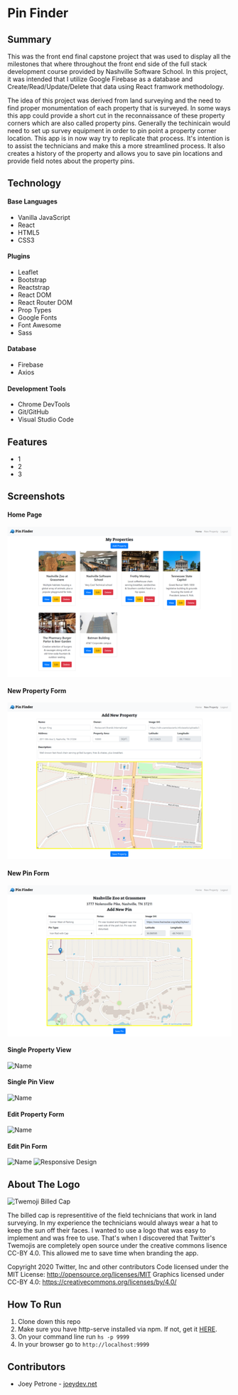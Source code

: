 # Pin Finder
## Summary
This was the front end final capstone project that was used to display all the milestones that where throughout the front end side of the full stack development course provided by Nashville Software School. In this project, it was intended that I utilize Google Firebase as a database and Create/Read/Update/Delete that data using React framwork methodology.

The idea of this project was derived from land surveying and the need to find proper monumentation of each property that is surveyed. In some ways this app could provide a short cut in the reconnaissance of these property corners which are also called property pins. Generally the techinicain would need to set up survey equipment in order to pin point a property corner location. This app is in now way try to replicate that process. It's intention is to assist the technicians and make this a more streamlined process. It also creates a history of the property and allows you to save pin locations and provide field notes about the property pins.

## Technology
#### Base Languages
- Vanilla JavaScript
- React
- HTML5
- CSS3

#### Plugins
- Leaflet
- Bootstrap
- Reactstrap
- React DOM
- React Router DOM
- Prop Types
- Google Fonts
- Font Awesome
- Sass

#### Database
- Firebase
- Axios

#### Development Tools
- Chrome DevTools
- Git/GitHub
- Visual Studio Code

## Features
- 1
- 2
- 3

## Screenshots
#### Home Page
![Home Page](public/images/home-page.png)
#### New Property Form
![New Property Form](public/images/add-new-property.png)
#### New Pin Form
![New Pin Form](public/images/add-new-pin.png)
#### Single Property View
![Name](url)
#### Single Pin View
![Name](url)
#### Edit Property Form
![Name](url)
#### Edit Pin Form
![Name](url)
![Responsive Design](public/images/responsive-design-02.png)

## About The Logo
![Twemoji Billed Cap](public\favicon.ico)

The billed cap is representitive of the field technicians that work in land surveying. In my experience the technicians would always wear a hat to keep the sun off their faces. I wanted to use a logo that was easy to implement and was free to use. That's when I discovered that Twitter's Twemojis are completely open source under the creative commons lisence CC-BY 4.0. This allowed me to save time when branding the app. 


Copyright 2020 Twitter, Inc and other contributors
Code licensed under the MIT License: http://opensource.org/licenses/MIT
Graphics licensed under CC-BY 4.0: https://creativecommons.org/licenses/by/4.0/

## How To Run
1. Clone down this repo
1. Make sure you have  http-serve installed via npm. If not, get it [HERE](https://npmjs.com/package/http-server).
1. On your command line run `hs -p 9999`
1. In your browser go to `http://localhost:9999`

## Contributors
* Joey Petrone - [joeydev.net](https://joeydev.net)
